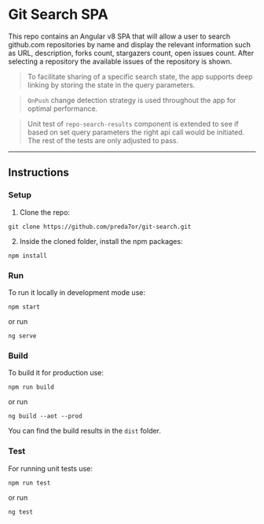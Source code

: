 # Git Search SPA
This repo contains an Angular v8 SPA that will allow a user to search github.com repositories by name
and display the relevant information such as URL, description, forks count, stargazers
count, open issues count. After selecting a repository the available issues of the repository is shown.

> To facilitate sharing of a specific search state, the app supports deep linking by storing the state in the query parameters.

> `OnPush` change detection strategy is used throughout the app for optimal performance.

> Unit test of `repo-search-results` component is extended to see if based on set query parameters the right api call would be initiated. The rest of the tests are only adjusted to pass. 

---
## Instructions
### Setup
1. Clone the repo:
```
git clone https://github.com/preda7or/git-search.git
```
2. Inside the cloned folder, install the npm packages:
```
npm install
```
### Run
To run it locally in development mode use:
```
npm start
```
or run
```
ng serve
```
### Build
To build it for production use:
```
npm run build
```
or run
```
ng build --aot --prod
```
You can find the build results in the `dist` folder.

### Test
For running unit tests use:
```
npm run test
```
or run
```
ng test
```
